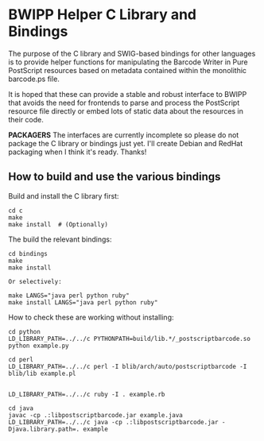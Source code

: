 BWIPP Helper C Library and Bindings
===================================

The purpose of the C library and SWIG-based bindings for other languages is to
provide helper functions for manipulating the Barcode Writer in Pure PostScript
resources based on metadata contained within the monolithic barcode.ps file.

It is hoped that these can provide a stable and robust interface to BWIPP that
avoids the need for frontends to parse and process the PostScript resource file
directly or embed lots of static data about the resources in their code.

**PACKAGERS** The interfaces are currently incomplete so please do not package
the C library or bindings just yet. I'll create Debian and RedHat packaging
when I think it's ready. Thanks!


How to build and use the various bindings
-----------------------------------------

Build and install the C library first:

```
cd c
make
make install  # (Optionally)
```

The build the relevant bindings:

```
cd bindings
make
make install

Or selectively:

make LANGS="java perl python ruby"
make install LANGS="java perl python ruby"
```

How to check these are working without installing:

```
cd python
LD_LIBRARY_PATH=../../c PYTHONPATH=build/lib.*/_postscriptbarcode.so python example.py
```

```
cd perl
LD_LIBRARY_PATH=../../c perl -I blib/arch/auto/postscriptbarcode -I blib/lib example.pl
```

```

LD_LIBRARY_PATH=../../c ruby -I . example.rb
```

```
cd java
javac -cp .:libpostscriptbarcode.jar example.java
LD_LIBRARY_PATH=../../c java -cp .:libpostscriptbarcode.jar -Djava.library.path=. example
```

